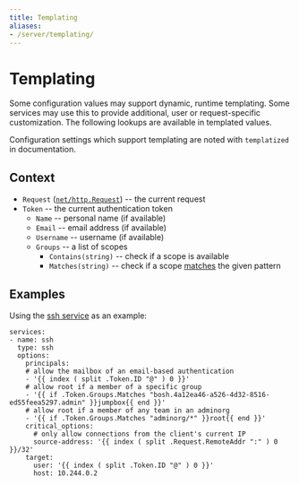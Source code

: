 ```yaml
---
title: Templating
aliases:
- /server/templating/
---
```


# Templating

Some configuration values may support dynamic, runtime templating. Some services may use this to provide additional, user or request-specific customization. The following lookups are available in templated values.

Configuration settings which support templating are noted with `templatized` in documentation.


## Context

 * `Request` ([`net/http.Request`](https://golang.org/pkg/net/http/#Request)) -- the current request
 * `Token` -- the current authentication token
    * `Name` -- personal name (if available)
    * `Email` -- email address (if available)
    * `Username` -- username (if available)
    * `Groups` -- a list of scopes
       * `Contains(string)` -- check if a scope is available
       * `Matches(string)` -- check if a scope [matches](https://golang.org/pkg/path/filepath/#Match) the given pattern


## Examples

Using the [ssh service](../service/ssh) as an example:

    services:
    - name: ssh
      type: ssh
      options:
        principals:
        # allow the mailbox of an email-based authentication
        - '{{ index ( split .Token.ID "@" ) 0 }}'
        # allow root if a member of a specific group
        - '{{ if .Token.Groups.Matches "bosh.4a12ea46-a526-4d32-8516-ed55feea5297.admin" }}jumpbox{{ end }}'
        # allow root if a member of any team in an adminorg
        - '{{ if .Token.Groups.Matches "adminorg/*" }}root{{ end }}'
        critical_options:
          # only allow connections from the client's current IP
          source-address: '{{ index ( split .Request.RemoteAddr ":" ) 0 }}/32'
        target:
          user: '{{ index ( split .Token.ID "@" ) 0 }}'
          host: 10.244.0.2
